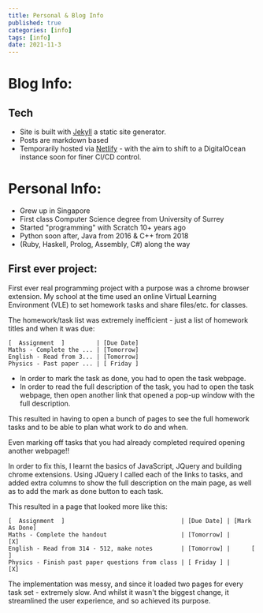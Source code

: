 ```yaml
---
title: Personal & Blog Info
published: true
categories: [info]
tags: [info]
date: 2021-11-3
---
```


# Blog Info:

## Tech
- Site is built with [Jekyll](https://www.jekyllrb.com) a static site generator.
- Posts are markdown based
- Temporarily hosted via [Netlify](https://www.netlify.com) - with the aim to shift to a DigitalOcean instance soon for finer CI/CD control.


# Personal Info:
- Grew up in Singapore
- First class Computer Science degree from University of Surrey
- Started "programming" with Scratch 10+ years ago
- Python soon after, Java from 2016 & C++ from 2018
- (Ruby, Haskell, Prolog, Assembly, C#) along the way

## First ever project:
First ever real programming project with a purpose was a chrome browser extension. My school at the time used an online Virtual Learning Environment (VLE) to set homework tasks and share files/etc. for classes.

The homework/task list was extremely inefficient - just a list of homework titles and when it was due:
```
[  Assignment  ]         | [Due Date]
Maths - Complete the ... | [Tomorrow]
English - Read from 3... | [Tomorrow]
Physics - Past paper ... | [ Friday ]
```
- In order to mark the task as done, you had to open the task webpage.
- In order to read the full description of the task, you had to open the task webpage, then open another link that opened a pop-up window with the full description.

This resulted in having to open a bunch of pages to see the full homework tasks and to be able to plan what work to do and when.

Even marking off tasks that you had already completed required opening another webpage!!


In order to fix this, I learnt the basics of JavaScript, JQuery and building chrome extensions. Using JQuery I called each of the links to tasks, and added extra columns to show the full description on the main page, as well as to add the mark as done button to each task.

This resulted in a page that looked more like this:
```
[  Assignment  ]                                 | [Due Date] | [Mark As Done]
Maths - Complete the handout                     | [Tomorrow] |      [X]
English - Read from 314 - 512, make notes        | [Tomorrow] |      [ ]
Physics - Finish past paper questions from class | [ Friday ] |      [X]
```

The implementation was messy, and since it loaded two pages for every task set - extremely slow.
And whilst it wasn't the biggest change, it streamlined the user experience, and so achieved its purpose.





